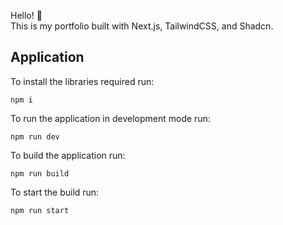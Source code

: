 Hello! 👋\
This is my portfolio built with Next.js, TailwindCSS, and Shadcn.


## Application
To install the libraries required run:
```
npm i
```

To run the application in development mode run:
```
npm run dev
```

To build the application run:
```
npm run build
```

To start the build run:
```
npm run start
```
